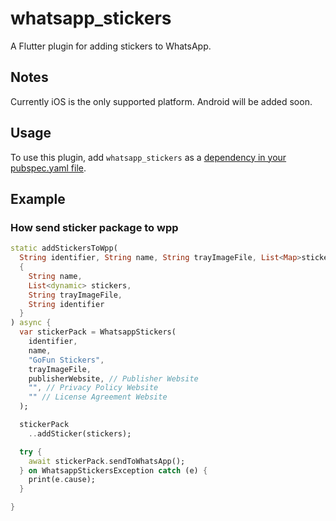 # whatsapp_stickers

A Flutter plugin for adding stickers to WhatsApp.

## Notes

Currently iOS is the only supported platform. Android will be added soon.

## Usage

To use this plugin, add `whatsapp_stickers` as a [dependency in your pubspec.yaml file](https://flutter.io/platform-plugins/).

## Example

### How send sticker package to wpp

```dart
static addStickersToWpp(
  String identifier, String name, String trayImageFile, List<Map>stickers,
  {
    String name, 
    List<dynamic> stickers, 
    String trayImageFile, 
    String identifier
  }
) async {
  var stickerPack = WhatsappStickers(
    identifier,
    name,
    "GoFun Stickers",
    trayImageFile,
    publisherWebsite, // Publisher Website
    "", // Privacy Policy Website
    "" // License Agreement Website
  );

  stickerPack
    ..addSticker(stickers);

  try {
    await stickerPack.sendToWhatsApp();
  } on WhatsappStickersException catch (e) {
    print(e.cause);
  }

}

```

